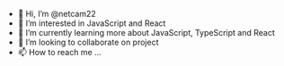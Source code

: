 - 👋 Hi, I’m @netcam22
- 👀 I’m interested in JavaScript and React
- 🌱 I’m currently learning more about JavaScript, TypeScript and React
- 💞️ I’m looking to collaborate on project
- 📫 How to reach me ...

<!---
netcam22/netcam22 is a ✨ special ✨ repository because its `README.md` (this file) appears on your GitHub profile.
You can click the Preview link to take a look at your changes.
--->
